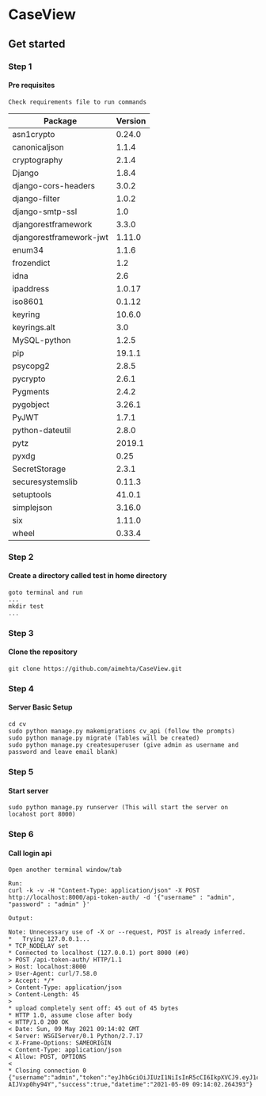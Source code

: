 # CaseView #
## Get started ##
### Step 1  ###
#### Pre requisites
    Check requirements file to run commands

|    Package           |       Version |
|-----------------------| ------- |
|asn1crypto          |    0.24.0|
|canonicaljson       |    1.1.4|
|cryptography        |    2.1.4|
|Django              |    1.8.4|
|django-cors-headers |    3.0.2|
|django-filter       |    1.0.2|
|django-smtp-ssl     |    1.0|
|djangorestframework |    3.3.0|
|djangorestframework-jwt| 1.11.0|
|enum34              |    1.1.6|
|frozendict          |    1.2|
|idna                |    2.6|
|ipaddress           |    1.0.17|
|iso8601             |    0.1.12|
|keyring             |    10.6.0|
|keyrings.alt        |    3.0|
|MySQL-python        |    1.2.5|
|pip                 |    19.1.1|
|psycopg2            |    2.8.5|
|pycrypto            |    2.6.1|
|Pygments            |    2.4.2|
|pygobject           |    3.26.1|
|PyJWT               |    1.7.1|
|python-dateutil     |    2.8.0|
|pytz                |    2019.1|
|pyxdg               |    0.25|
|SecretStorage       |    2.3.1|
|securesystemslib    |    0.11.3|
|setuptools          |    41.0.1|
|simplejson          |    3.16.0|
|six                 |    1.11.0|
|wheel               |    0.33.4|
    
### Step 2  ###

#### Create a directory called test in home directory

    goto terminal and run 
    ...
    mkdir test
    ...
   
    

### Step 3  ###
#### Clone the repository

    git clone https://github.com/aimehta/CaseView.git



### Step 4  ###
#### Server Basic Setup  ####

    cd cv
    sudo python manage.py makemigrations cv_api (follow the prompts)
    sudo python manage.py migrate (Tables will be created)
    sudo python manage.py createsuperuser (give admin as username and password and leave email blank)
    

### Step 5  ###
#### Start server  ####

    sudo python manage.py runserver (This will start the server on locahost port 8000)
    
### Step 6  ###
#### Call login api  ####

    Open another terminal window/tab
    
    Run:
    curl -k -v -H "Content-Type: application/json" -X POST http://localhost:8000/api-token-auth/ -d '{"username" : "admin", "password" : "admin" }'
    
    Output:
    
    Note: Unnecessary use of -X or --request, POST is already inferred.
    *   Trying 127.0.0.1...
    * TCP_NODELAY set
    * Connected to localhost (127.0.0.1) port 8000 (#0)
    > POST /api-token-auth/ HTTP/1.1
    > Host: localhost:8000
    > User-Agent: curl/7.58.0
    > Accept: */*
    > Content-Type: application/json
    > Content-Length: 45
    > 
    * upload completely sent off: 45 out of 45 bytes
    * HTTP 1.0, assume close after body
    < HTTP/1.0 200 OK
    < Date: Sun, 09 May 2021 09:14:02 GMT
    < Server: WSGIServer/0.1 Python/2.7.17
    < X-Frame-Options: SAMEORIGIN
    < Content-Type: application/json
    < Allow: POST, OPTIONS
    < 
    * Closing connection 0
    {"username":"admin","token":"eyJhbGciOiJIUzI1NiIsInR5cCI6IkpXVCJ9.eyJ1c2VybmFtZSI6ImFkbWluIiwidXNlcl9pZCI6MSwiZW1haWwiOiIiLCJleHAiOjE2MjA1NTUyNDJ9.1LASLXNiECGtX41LwmC21AYx5JfDd8-AIJVxp0hy94Y","success":true,"datetime":"2021-05-09 09:14:02.264393"}
    
 
    
    




